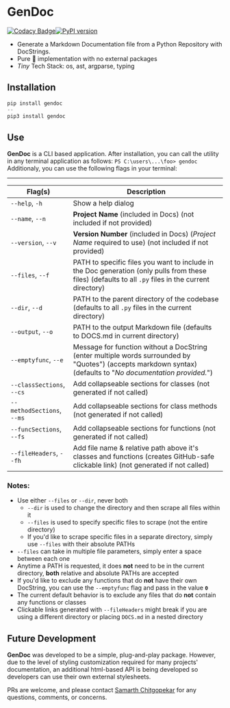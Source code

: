 # GenDoc

[![Codacy Badge](https://app.codacy.com/project/badge/Grade/fe0fd43e86524234bf0baf11e1061511)](https://www.codacy.com?utm_source=github.com&amp;utm_medium=referral&amp;utm_content=http-samc/GenDoc&amp;utm_campaign=Badge_Grade)[![PyPI version](https://badge.fury.io/py/GenDoc.svg)](https://badge.fury.io/py/GenDoc)

 - Generate a Markdown Documentation file from a Python Repository with DocStrings.
 - Pure 🐍 implementation with no external packages
 - *Tiny* Tech Stack: os, ast, argparse, typing

## Installation
```Python
pip install gendoc
--
pip3 install gendoc
```

## Use
**GenDoc** is a CLI based application. After installation, you can call the utility in any terminal application as follows:
`PS C:\users\...\foo> gendoc`<br>
Additionaly, you can use the following flags in your terminal:

---
|Flag(s)    |Description   |
|  ---  |  ---  |
|`--help`, `-h`|Show a help dialog|
|`--name`, `--n`|**Project Name** (included in Docs) (not included if not provided)|
|`--version`, `--v`|**Version Number** (included in Docs) (_Project Name_ required to use) (not included if not provided)|
|`--files`, `--f`|PATH to specific files you want to include in the Doc generation (only pulls from these files) (defaults to all `.py` files in the current directory)|
|`--dir`, `--d`|PATH to the parent directory of the codebase (defaults to all `.py` files in the current directory)|
|`--output`, `--o`|PATH to the output Markdown file (defaults to DOCS.md in current directory)|
|`--emptyfunc`, `--e`|Message for function without a DocString (enter multiple words surrounded by "Quotes") (accepts markdown syntax) (defaults to "*No documentation provided.*")|
|`--classSections`, `--cs`|Add collapseable sections for classes (not generated if not called)|
|`--methodSections`, `--ms`|Add collapseable sections for class methods (not generated if not called)|
|`--funcSections`, `--fs`|Add collapseable sections for functions (not generated if not called)|
|`--fileHeaders`, `--fh`|Add file name & relative path above it's classes and functions (creates GitHub-safe clickable link) (not generated if not called)|
### Notes:
- Use either `--files` or `--dir`, never both
  - `--dir` is used to change the directory and then scrape all files within it
  - `--files` is used to specify specific files to scrape (not the entire directory)
  - If you'd like to scrape specific files in a separate directory, simply use `--files` with their absolute PATHs
- `--files` can take in multiple file parameters, simply enter a space between each one
- Anytime a PATH is requested, it does **not** need to be in the current directory, **both** relative and absolute PATHs are accepted
- If you'd like to exclude any functions that do **not** have their own DocString, you can use the `--emptyfunc` flag and pass in the value **`0`**
- The current default behavior is to exclude any files that do **not** contain any functions or classes
- Clickable links generated with `--fileHeaders` might break if you are using a different directory or placing `DOCS.md` in a nested directory

## Future Development
**GenDoc** was developed to be a simple, plug-and-play package. However, due to the level of styling customization required for many projects' documentation, an additional html-based API is being developed so developers can use their own external stylesheets.

PRs are welcome, and please contact [Samarth Chitgopekar](mailto:sam@chitgopekar.tech) for any questions, comments, or concerns.